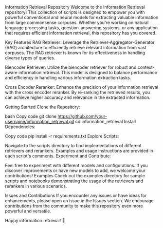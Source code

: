 Information Retrieval Repository
Welcome to the Information Retrieval repository! This collection of scripts is designed to empower you with powerful conventional and neural models for extracting valuable information from large commonsense corpuses. Whether you're working on natural language processing tasks, question-answering systems, or any application that requires efficient information retrieval, this repository has you covered.

Key Features
RAG Retriever: Leverage the Retriever-Aggregator-Generator (RAG) architecture to efficiently retrieve relevant information from vast corpuses. The RAG retriever is known for its effectiveness in handling diverse types of queries.

Biencoder Retriever: Utilize the biencoder retriever for robust and context-aware information retrieval. This model is designed to balance performance and efficiency in handling various information extraction tasks.

Cross Encoder Reranker: Enhance the precision of your information retrieval with the cross encoder reranker. By re-ranking the retrieved results, you can achieve higher accuracy and relevance in the extracted information.

Getting Started
Clone the Repository:

bash
Copy code
git clone https://github.com/your-username/information_retrieval.git
cd information_retrieval
Install Dependencies:

Copy code
pip install -r requirements.txt
Explore Scripts:

Navigate to the scripts directory to find implementations of different retrievers and rerankers.
Examples and usage instructions are provided in each script's comments.
Experiment and Contribute:

Feel free to experiment with different models and configurations.
If you discover improvements or have new models to add, we welcome your contributions!
Examples
Check out the examples directory for sample scripts and notebooks demonstrating the usage of the retrievers and rerankers in various scenarios.

Issues and Contributions
If you encounter any issues or have ideas for enhancements, please open an issue in the Issues section. We encourage contributions from the community to make this repository even more powerful and versatile.

Happy information retrieval! 🚀
